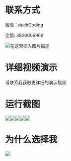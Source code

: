 # 联系方式

微信：duckCoding

企鹅: 3820006966

![在这里插入图片描述](http://upload.cxycsx.vip/91ab4bcb4f2c4c6db86365bb6d6e9c62.jpeg)

# 详细视频演示

请联系我获取更详细的演示视频

# 运行截图

![](http://www.bysj52.com/uploadfile/ueditor/image/202306/%E6%AF%95%E8%AE%BEssm009%E6%AF%95%E4%B8%9A%E7%94%9F%E5%B0%B1%E4%B8%9A%E4%BF%A1%E6%81%AF%E7%BB%9F%E8%AE%A1%E7%B3%BB%E7%BB%9F+vue%E6%AF%95%E4%B8%9A%E8%AE%BE%E8%AE%A1/4.png)![](http://www.bysj52.com/uploadfile/ueditor/image/202306/%E6%AF%95%E8%AE%BEssm009%E6%AF%95%E4%B8%9A%E7%94%9F%E5%B0%B1%E4%B8%9A%E4%BF%A1%E6%81%AF%E7%BB%9F%E8%AE%A1%E7%B3%BB%E7%BB%9F+vue%E6%AF%95%E4%B8%9A%E8%AE%BE%E8%AE%A1/3.png)![](http://www.bysj52.com/uploadfile/ueditor/image/202306/%E6%AF%95%E8%AE%BEssm009%E6%AF%95%E4%B8%9A%E7%94%9F%E5%B0%B1%E4%B8%9A%E4%BF%A1%E6%81%AF%E7%BB%9F%E8%AE%A1%E7%B3%BB%E7%BB%9F+vue%E6%AF%95%E4%B8%9A%E8%AE%BE%E8%AE%A1/1.png)![](http://www.bysj52.com/uploadfile/ueditor/image/202306/%E6%AF%95%E8%AE%BEssm009%E6%AF%95%E4%B8%9A%E7%94%9F%E5%B0%B1%E4%B8%9A%E4%BF%A1%E6%81%AF%E7%BB%9F%E8%AE%A1%E7%B3%BB%E7%BB%9F+vue%E6%AF%95%E4%B8%9A%E8%AE%BE%E8%AE%A1/5.png)![](http://www.bysj52.com/uploadfile/ueditor/image/202306/%E6%AF%95%E8%AE%BEssm009%E6%AF%95%E4%B8%9A%E7%94%9F%E5%B0%B1%E4%B8%9A%E4%BF%A1%E6%81%AF%E7%BB%9F%E8%AE%A1%E7%B3%BB%E7%BB%9F+vue%E6%AF%95%E4%B8%9A%E8%AE%BE%E8%AE%A1/2.png)

# 为什么选择我

![](http://upload.cxycsx.vip/%E7%A8%8B%E5%BA%8F%E8%AE%BE%E8%AE%A1.png)

